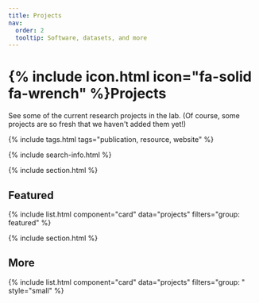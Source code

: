 ```yaml
---
title: Projects
nav:
  order: 2
  tooltip: Software, datasets, and more
---
```


# {% include icon.html icon="fa-solid fa-wrench" %}Projects

See some of the current research projects in the lab.
(Of course, some projects are so fresh that we haven't added them yet!)

{% include tags.html tags="publication, resource, website" %}

{% include search-info.html %}

{% include section.html %}

## Featured

{% include list.html component="card" data="projects" filters="group: featured" %}

{% include section.html %}

## More

{% include list.html component="card" data="projects" filters="group: " style="small" %}
